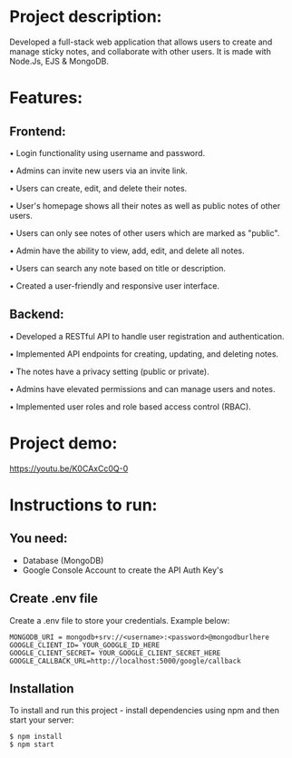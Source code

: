 # Project description:
Developed a full-stack web application that allows users to create and manage sticky notes, and collaborate with other users. It is made with Node.Js, EJS & MongoDB.

# Features:

## Frontend:
• Login functionality using username and password.

• Admins can invite new users via an invite link.

• Users can create, edit, and delete their notes.

• User's homepage shows all their notes as well as public notes of other users.

• Users can only see notes of other users which are marked as "public".

• Admin have the ability to view, add, edit, and delete all notes.

• Users can search any note based on title or description.

• Created a user-friendly and responsive user interface.

## Backend:
• Developed a RESTful API to handle user registration and authentication.

• Implemented API endpoints for creating, updating, and deleting notes.

• The notes have a privacy setting (public or private).

• Admins have elevated permissions and can manage users and notes.

• Implemented user roles and role based access control (RBAC).

# Project demo:
https://youtu.be/K0CAxCc0Q-0

# Instructions to run:
 
## You need:
- Database (MongoDB)
- Google Console Account to create the API Auth Key's

## Create .env file
Create a .env file to store your credentials. Example below:
```
MONGODB_URI = mongodb+srv://<username>:<password>@mongodburlhere
GOOGLE_CLIENT_ID= YOUR_GOOGLE_ID_HERE
GOOGLE_CLIENT_SECRET= YOUR_GOOGLE_CLIENT_SECRET_HERE
GOOGLE_CALLBACK_URL=http://localhost:5000/google/callback
```

## Installation
To install and run this project - install dependencies using npm and then start your server:
```
$ npm install
$ npm start
```
